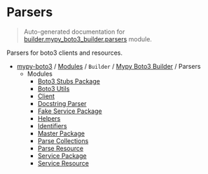 # Parsers

> Auto-generated documentation for [builder.mypy_boto3_builder.parsers](https://github.com/vemel/mypy_boto3/blob/master/builder/mypy_boto3_builder/parsers/__init__.py) module.

Parsers for boto3 clients and resources.

- [mypy-boto3](../../../README.md#mypy_boto3) / [Modules](../../../MODULES.md#mypy-boto3-modules) / `Builder` / [Mypy Boto3 Builder](../index.md#mypy-boto3-builder) / Parsers
    - Modules
        - [Boto3 Stubs Package](boto3_stubs_package.md#boto3-stubs-package)
        - [Boto3 Utils](boto3_utils.md#boto3-utils)
        - [Client](client.md#client)
        - [Docstring Parser](docstring_parser/index.md#docstring-parser)
        - [Fake Service Package](fake_service_package.md#fake-service-package)
        - [Helpers](helpers.md#helpers)
        - [Identifiers](identifiers.md#identifiers)
        - [Master Package](master_package.md#master-package)
        - [Parse Collections](parse_collections.md#parse-collections)
        - [Parse Resource](parse_resource.md#parse-resource)
        - [Service Package](service_package.md#service-package)
        - [Service Resource](service_resource.md#service-resource)
